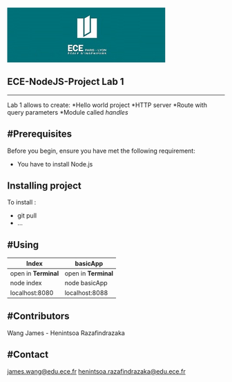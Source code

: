 ![GitHub Logo](/images/logoece.jpg)
## ECE-NodeJS-Project Lab 1 
---
Lab 1 allows to create:
  *Hello world project
  *HTTP server
  *Route with query parameters
  *Module called *handles*

#Prerequisites
---
Before you begin, ensure you have met the following requirement:
  * You have to install Node.js

Installing <Hello World> project
---
To install <Hello World>:
  * git pull 
  * ...
  
#Using <Hello World>
---
Index | basicApp
------|----------
open in **Terminal** | open in **Terminal**
node index | node basicApp
localhost:8080 | localhost:8088

#Contributors
---
Wang James - Henintsoa Razafindrazaka

#Contact
---
james.wang@edu.ece.fr
henintsoa.razafindrazaka@edu.ece.fr

